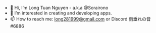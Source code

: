 - 👋 Hi, I’m Long Tuan Nguyen - a.k.a @Sorairono
- 👀 I’m interested in creating and developing apps.
- 📫 How to reach me: long281999@gmail.com or Discord 雨垂れの音#6886

<!---
Sorairono/Sorairono is a ✨ special ✨ repository because its `README.md` (this file) appears on your GitHub profile.
You can click the Preview link to take a look at your changes.
--->
